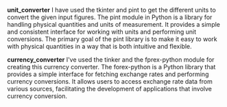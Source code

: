 **unit_converter**
I have used the tkinter and pint to get the different units to convert the given input figures. 
The pint module in Python is a library for handling physical quantities and units of measurement. 
It provides a simple and consistent interface for working with units and performing unit conversions. 
The primary goal of the pint library is to make it easy to work with physical quantities in a way that is both intuitive and flexible.

**currency_converter**
I've used the tinker and the fprex-python module for creating this currency converter.
The forex-python is a Python library that provides a simple interface for fetching exchange rates and performing currency conversions. 
It allows users to access exchange rate data from various sources, facilitating the development of applications that involve currency conversion.
